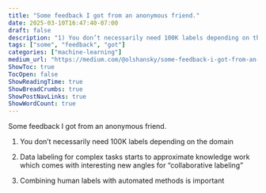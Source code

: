 ```yaml
---
title: "Some feedback I got from an anonymous friend."
date: 2025-03-10T16:47:40-07:00
draft: false
description: "1) You don’t necessarily need 100K labels depending on the domain"
tags: ["some", "feedback", "got"]
categories: ["machine-learning"]
medium_url: "https://medium.com/@olshansky/some-feedback-i-got-from-an-anonymous-friend-5b428381ee88"
ShowToc: true
TocOpen: false
ShowReadingTime: true
ShowBreadCrumbs: true
ShowPostNavLinks: true
ShowWordCount: true
---
```


Some feedback I got from an anonymous friend.

1. You don’t necessarily need 100K labels depending on the domain

2. Data labeling for complex tasks starts to approximate knowledge work which comes with interesting new angles for “collaborative labeling”

3. Combining human labels with automated methods is important
